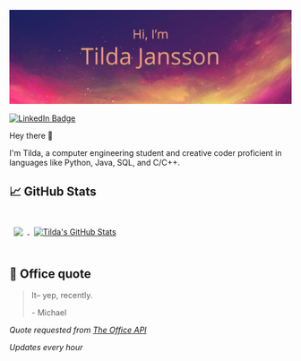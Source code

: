 ![Tilda's GitHub Banner](./assets/GitHubHeader.png)

[![LinkedIn Badge](https://img.shields.io/badge/LinkedIn-Profile-informational?style=flat&logo=linkedin&logoColor=white&color=0D76A8)](https://www.linkedin.com/in/tilda-jansson/)

Hey there 👋

I'm Tilda, a computer engineering student and creative coder proficient in languages like Python, Java, SQL, and C/C++.


## &#x1f4c8; GitHub Stats

<br>

<a href="https://github.com/Tilda-Jansson">
  <img align="center" style="margin:0.5rem" src="https://github-readme-stats.vercel.app/api/top-langs/?username=Tilda-Jansson&hide=html,css&title_color=ffffff&text_color=c9cacc&icon_color=4AB197&bg_color=1A2B34" />
</a>

<a href="https://github.com/Tilda-Jansson">
  <img align="center" style="margin:0.5rem" src="https://github-readme-stats.vercel.app/api?username=Tilda-Jansson&show_icons=true&line_height=27&count_private=true&title_color=ffffff&text_color=c9cacc&icon_color=4AB097&bg_color=1A2B34" alt="Tilda's GitHub Stats" />
</a>

<br>
<br>

## 📣 Office quote

> It– yep, recently.
>
> <p>- Michael</p>

_Quote requested from [The Office API](https://the-office.fly.dev/)_

*Updates every hour*
<br>
